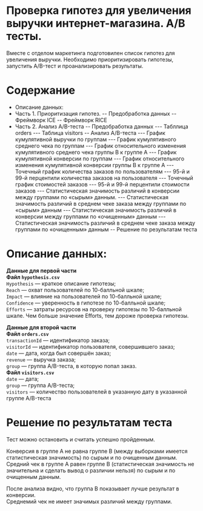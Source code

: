 # Проверка гипотез для увеличения выручки интернет-магазина. А/В тесты.

Вместе с отделом маркетинга подготовилен список гипотез для увеличения выручки. Необходимо приоритизировать гипотезы, запустить A/B-тест и проанализировать результаты.

# Содержание

- Описание данных:
- Часть 1. Приоритизация гипотез.
-- Предобработка данных
-- Фреймворк ICE
-- Фреймворк RICE
- Часть 2. Анализ A/B-теста
-- Предобработка данных
--- Табллица orders
--- Таблица visitors
-- Анализ A/B-теста
--- График кумулятивной выручки по группам
--- График кумулятивного среднего чека по группам
--- График относительного изменения кумулятивного среднего чека группы B к группе A
--- График кумулятивной конверсии по группам
--- График относительного изменения кумулятивной конверсии группы B к группе A
--- Точечный график количества заказов по пользователям
--- 95-й и 99-й перцентили количества заказов на пользователя
--- Точечный график стоимостей заказов
--- 95-й и 99-й перцентили стоимости заказов
--- Cтатистическая значимость различий в конверсии между группами по «сырым» данным.
--- Статистическая значимость различий в среднем чеке заказа между группами по «сырым» данным
--- Cтатистическая значимость различий в конверсии между группами по «очищенным» данным
--- Cтатистическая значимость различий в среднем чеке заказа между группами по «очищенным» данным
-- Решение по результатам теста

# Описание данных:


**Данные для первой части**  
**Файл `hypothesis.csv`**  
`Hypothesis` — краткое описание гипотезы;  
`Reach` — охват пользователей по 10-балльной шкале;  
`Impact` — влияние на пользователей по 10-балльной шкале;  
`Confidence` — уверенность в гипотезе по 10-балльной шкале;  
`Efforts` — затраты ресурсов на проверку гипотезы по 10-балльной шкале. Чем больше значение Efforts, тем дороже проверка гипотезы.  

**Данные для второй части**  
**Файл `orders.csv`**  
`transactionId` — идентификатор заказа;  
`visitorId` — идентификатор пользователя, совершившего заказ;  
`date` — дата, когда был совершён заказ;  
`revenue` — выручка заказа;  
`group` — группа A/B-теста, в которую попал заказ.  
**Файл `visitors.csv`**  
`date` — дата;  
`group` — группа A/B-теста;  
`visitors` — количество пользователей в указанную дату в указанной группе A/B-теста  


# Решение по результатам теста

Тест можно остановить и считать успешно пройденным.  

Конверсия в группе A не равна группе B (между выборками имеется статистическая значимость) по сырым и по очищенным данным.  
Средний чек в группе A равен группе B (статистическая значимость не значительна и сделать вывод о различии нельзя) по сырым и по очищенным данным.  

После анализа видно, что группа В показывает лучше результат в конверсии.  
Среднемий чек не имеет значимых различий между группами.
